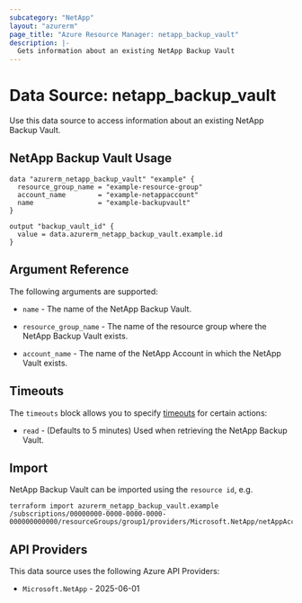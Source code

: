 ```yaml
---
subcategory: "NetApp"
layout: "azurerm"
page_title: "Azure Resource Manager: netapp_backup_vault"
description: |-
  Gets information about an existing NetApp Backup Vault
---
```


# Data Source: netapp_backup_vault

Use this data source to access information about an existing NetApp Backup Vault.

## NetApp Backup Vault Usage

```hcl
data "azurerm_netapp_backup_vault" "example" {
  resource_group_name = "example-resource-group"
  account_name        = "example-netappaccount"
  name                = "example-backupvault"
}

output "backup_vault_id" {
  value = data.azurerm_netapp_backup_vault.example.id
}
```

## Argument Reference

The following arguments are supported:

* `name` - The name of the NetApp Backup Vault.

* `resource_group_name` - The name of the resource group where the NetApp Backup Vault exists.

* `account_name` - The name of the NetApp Account in which the NetApp Vault exists.

## Timeouts

The `timeouts` block allows you to specify [timeouts](https://www.terraform.io/language/resources/syntax#operation-timeouts) for certain actions:

* `read` - (Defaults to 5 minutes) Used when retrieving the NetApp Backup Vault.

## Import

NetApp Backup Vault can be imported using the `resource id`, e.g.

```shell
terraform import azurerm_netapp_backup_vault.example /subscriptions/00000000-0000-0000-0000-000000000000/resourceGroups/group1/providers/Microsoft.NetApp/netAppAccounts/account1/backupPolicies/backupvault1
```

## API Providers
<!-- This section is generated, changes will be overwritten -->
This data source uses the following Azure API Providers:

* `Microsoft.NetApp` - 2025-06-01
